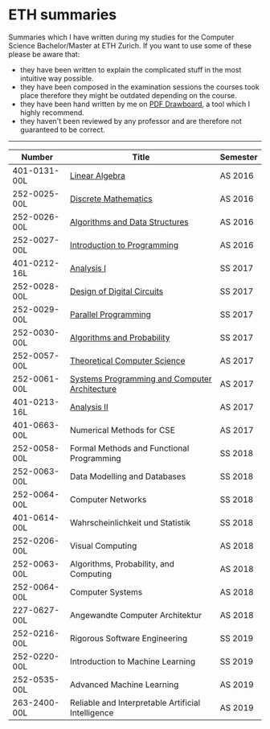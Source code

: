 # ETH summaries
Summaries which I have written during my studies for the Computer Science Bachelor/Master at ETH Zurich. If you want to use some of these please be aware that:

- they have been written to explain the complicated stuff in the most intuitive way possible.
- they have been composed in the examination sessions the courses took place therefore they might be outdated depending on the course.
- they have been hand written by me on [PDF Drawboard](https://www.drawboard.com/pdf/), a tool which I highly recommend.
- they haven't been reviewed by any professor and are therefore not guaranteed to be correct.

---

| Number        | Title           | Semester  |
| ------------- |-------------  | -----|
| 401-0131-00L  | 	[Linear Algebra](https://github.com/bojonas/eth-summaries/blob/master/Lineare%20Algebra%20Zusammenfassung.pdf)   | AS 2016 |
| 252-0025-00L  | [Discrete Mathematics](https://github.com/bojonas/eth-summaries/blob/master/Diskrete%20Mathematik%20Zusammenfassung.pdf)      |   AS 2016 |
| 252-0026-00L | 	[Algorithms and Data Structures](https://github.com/bojonas/eth-summaries/blob/master/Algorithmen%20und%20Datenstrukturen%20Zusammenfassungen.pdf)       |    AS 2016 |
| 252-0027-00L | 	[Introduction to Programming](https://github.com/bojonas/eth-summaries/blob/master/Einf%C3%BChrung%20in%20die%20Programmierung%20Zusammenfassung.pdf)        |    AS 2016 |
| 401-0212-16L  | 		[Analysis I](https://github.com/bojonas/eth-summaries/blob/master/Analysis%201%20Zusammenfassung.pdf)   | SS 2017 |
| 252-0028-00L | 	[Design of Digital Circuits](https://github.com/bojonas/eth-summaries/blob/master/Digitaltechnik%20Zusammenfassung.pdf)      |   SS 2017 |
| 252-0029-00L | 		[Parallel Programming](https://github.com/bojonas/eth-summaries/blob/master/Parallele%20Programmierung%20Zusammenfassung.pdf)       |    SS 2017 |
| 252-0030-00L | 		[Algorithms and Probability](https://github.com/bojonas/eth-summaries/blob/master/Algorithmen%20und%20Wahrscheinlichkeiten%20Zusammenfassung.pdf)        |    SS 2017 |
| 252-0057-00L  | 			[Theoretical Computer Science](https://github.com/bojonas/eth-summaries/blob/master/Theoretische%20Informatik.pdf)   | AS 2017 |
| 252-0061-00L | 		[Systems Programming and Computer Architecture](https://github.com/bojonas/eth-summaries/blob/master/Systems%20Programing%20and%20Computer%20Architecture.pdf)      |   AS 2017 |
| 401-0213-16L | 			[Analysis II](https://github.com/bojonas/eth-summaries/blob/master/Analysis%20II.pdf)       |    AS 2017 |
| 401-0663-00L | 			Numerical Methods for CSE        |    AS 2017 |
| 252-0058-00L  | 				Formal Methods and Functional Programming   | SS 2018 |
| 252-0063-00L | 			Data Modelling and Databases      |   SS 2018 |
| 252-0064-00L | 				Computer Networks      |    SS 2018 |
| 401-0614-00L | 				Wahrscheinlichkeit und Statistik         |    SS 2018 |
 | 252-0206-00L  | 					Visual Computing   | AS 2018 |
| 252-0063-00L | 				Algorithms, Probability, and Computing      |   AS 2018 |
| 252-0064-00L | 					Computer Systems      |    AS 2018 |
| 227-0627-00L | 					Angewandte Computer Architektur        |    AS 2018 |
| 252-0216-00L | 						Rigorous Software Engineering      |    SS 2019 |
| 252-0220-00L | 						Introduction to Machine Learning         |    SS 2019 |
| 252-0535-00L | 							Advanced Machine Learning      |    AS 2019 |
| 263-2400-00L | 							Reliable and Interpretable Artificial Intelligence         |    AS 2019 |
